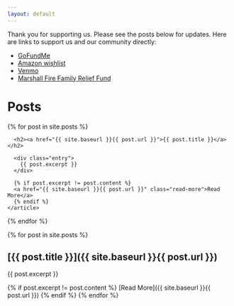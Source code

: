 ```yaml
---
layout: default
---
```


Thank you for supporting us. Please see the posts below for updates. Here are links to support us and our community directly:

* [GoFundMe](https://www.gofundme.com/f/superior-watts-recovery-fund)
* [Amazon wishlist](https://www.amazon.com/hz/wishlist/ls/2LL3FYQESWG0U)
* [Venmo](https://venmo.com/u/PhilRW)
* [Marshall Fire Family Relief Fund](https://www.gofundme.com/f/boulder-superior-louisville-fire-relief-fund)

# Posts

<div class="posts">
  {% for post in site.posts %}
    <article class="post">

      <h2><a href="{{ site.baseurl }}{{ post.url }}">{{ post.title }}</a></h2>

      <div class="entry">
        {{ post.excerpt }}
      </div>

      {% if post.excerpt != post.content %}
      <a href="{{ site.baseurl }}{{ post.url }}" class="read-more">Read More</a>
      {% endif %}
    </article>
  {% endfor %}
</div>

{% for post in site.posts %}
## [{{ post.title }}]({{ site.baseurl }}{{ post.url }})
{{ post.excerpt }}

{% if post.excerpt != post.content %}
[Read More]({{ site.baseurl }}{{ post.url }})
{% endif %}
{% endfor %}

